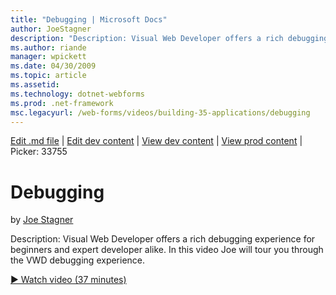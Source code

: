 ```yaml
---
title: "Debugging | Microsoft Docs"
author: JoeStagner
description: "Description: Visual Web Developer offers a rich debugging experience for beginners and expert developer alike. In this video Joe will tour you through the VW..."
ms.author: riande
manager: wpickett
ms.date: 04/30/2009
ms.topic: article
ms.assetid: 
ms.technology: dotnet-webforms
ms.prod: .net-framework
msc.legacyurl: /web-forms/videos/building-35-applications/debugging
---
```

[Edit .md file](C:\Projects\msc\dev\Msc.Www\Web.ASP\App_Data\github\web-forms\videos\building-35-applications\debugging.md) | [Edit dev content](http://www.aspdev.net/umbraco#/content/content/edit/26798) | [View dev content](http://docs.aspdev.net/tutorials/web-forms/videos/building-35-applications/debugging.html) | [View prod content](http://www.asp.net/web-forms/videos/building-35-applications/debugging) | Picker: 33755

Debugging
====================
by [Joe Stagner](https://github.com/JoeStagner)

Description: Visual Web Developer offers a rich debugging experience for beginners and expert developer alike. In this video Joe will tour you through the VWD debugging experience.

[&#9654; Watch video (37 minutes)](https://channel9.msdn.com/Blogs/ASP-NET-Site-Videos/debugging)